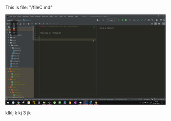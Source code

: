 [ID]:<> (dda119fc-904c-4d7b-8f5a-20e9d442a00a)


This is file: "/fileC.md"

![img.png](img.png)

klklj
k
kj
3
jk
